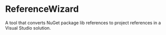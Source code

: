 # ReferenceWizard
A tool that converts NuGet package lib references to project references in a Visual Studio solution.
